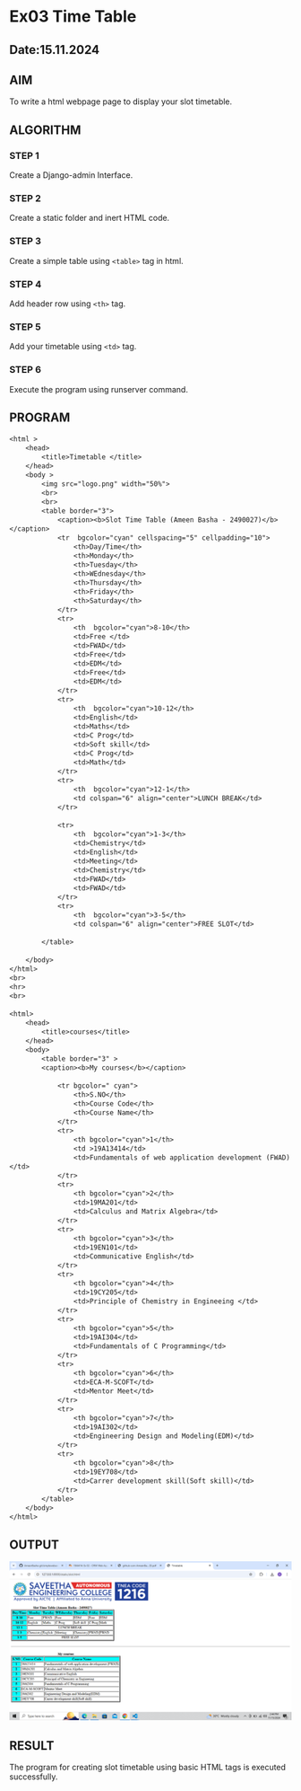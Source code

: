 # Ex03 Time Table
## Date:15.11.2024

## AIM
To write a html webpage page to display your slot timetable.

## ALGORITHM
### STEP 1
Create a Django-admin Interface.

### STEP 2
Create a static folder and inert HTML code.

### STEP 3
Create a simple table using ```<table>``` tag in html.

### STEP 4
Add header row using ```<th>``` tag.

### STEP 5
Add your timetable using ```<td>``` tag.

### STEP 6
Execute the program using runserver command.

## PROGRAM
```
<html >
    <head>
        <title>Timetable </title>
    </head>
    <body >
        <img src="logo.png" width="50%">
        <br>
        <br>
        <table border="3">
            <caption><b>Slot Time Table (Ameen Basha - 2490027)</b></caption>
            <tr  bgcolor="cyan" cellspacing="5" cellpadding="10">
                <th>Day/Time</th>
                <th>Monday</th>
                <th>Tuesday</th>
                <th>WEdnesday</th>
                <th>Thursday</th>
                <th>Friday</th>
                <th>Saturday</th>
            </tr>
            <tr>
                <th  bgcolor="cyan">8-10</th>
                <td>Free </td>
                <td>FWAD</td>
                <td>Free</td>
                <td>EDM</td>
                <td>Free</td>
                <td>EDM</td>
            </tr>
            <tr>
                <th  bgcolor="cyan">10-12</th>
                <td>English</td>
                <td>Maths</td>
                <td>C Prog</td>
                <td>Soft skill</td>
                <td>C Prog</td>
                <td>Math</td>
            </tr>
            <tr>
                <th  bgcolor="cyan">12-1</th>
                <td colspan="6" align="center">LUNCH BREAK</td>
            </tr>

            <tr>
                <th  bgcolor="cyan">1-3</th>
                <td>Chemistry</td>
                <td>English</td>
                <td>Meeting</td>
                <td>Chemistry</td>
                <td>FWAD</td>
                <td>FWAD</td>
            </tr>
            <tr>
                <th  bgcolor="cyan">3-5</th>
                <td colspan="6" align="center">FREE SLOT</td>

        </table>    

    </body>
</html>
<br>
<hr>
<br>

<html>
    <head>
        <title>courses</title>
    </head>
    <body>
        <table border="3" >
        <caption><b>My courses</b></caption>

            <tr bgcolor=" cyan">
                <th>S.NO</th>
                <th>Course Code</th>
                <th>Course Name</th>
            </tr>
            <tr>
                <th bgcolor="cyan">1</th>
                <td >19A13414</td>
                <td>Fundamentals of web application development (FWAD)</td>
            </tr>
            <tr>
                <th bgcolor="cyan">2</th>
                <td>19MA201</td>
                <td>Calculus and Matrix Algebra</td>
            </tr>
            <tr>
                <th bgcolor="cyan">3</th>
                <td>19EN101</td>
                <td>Communicative English</td>
            </tr>
            <tr>
                <th bgcolor="cyan">4</th>
                <td>19CY205</td>
                <td>Principle of Chemistry in Engineeing </td>
            </tr>
            <tr>
                <th bgcolor="cyan">5</th>
                <td>19AI304</td>
                <td>Fundamentals of C Programming</td>
            </tr>
            <tr>
                <th bgcolor="cyan">6</th>
                <td>ECA-M-SCOFT</td>
                <td>Mentor Meet</td>
            </tr>
            <tr>
                <th bgcolor="cyan">7</th>
                <td>19AI302</td>
                <td>Engineering Design and Modeling(EDM)</td>
            </tr>
            <tr>
                <th bgcolor="cyan">8</th>
                <td>19EY708</td>
                <td>Carrer development skill(Soft skill)</td>
            </tr>
        </table>
    </body>
</html>
```

## OUTPUT
![alt text](<Screenshot (31).png>)

## RESULT
The program for creating slot timetable using basic HTML tags is executed successfully.
